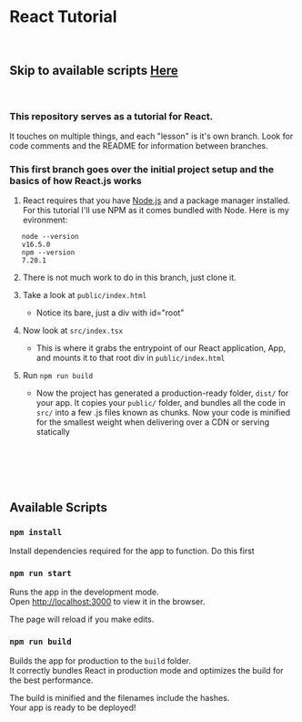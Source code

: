 # React Tutorial

<br/>

## Skip to available scripts [Here](#available-scripts)
<br/>

### This repository serves as a tutorial for React.
It touches on multiple things, and each "lesson" is it's own branch. Look for code comments and the README for information between branches.

### This first branch goes over the initial project setup and the basics of how React.js works

1. React requires that you have [Node.js](https://nodejs.org/en/) and a package manager installed. For this tutorial I'll use NPM as it comes bundled with Node. Here is my evironment:
 ```
    node --version
    v16.5.0
    npm --version
    7.20.1
 ```

2. There is not much work to do in this branch, just clone it.

3. Take a look at `public/index.html`
   - Notice its bare, just a div with id="root"

4. Now look at `src/index.tsx`
   - This is where it grabs the entrypoint of our React application, App, and mounts it to that root div in `public/index.html`

5. Run `npm run build`
   - Now the project has generated a production-ready folder, `dist/` for your app. It copies your `public/` folder, and bundles all the code in `src/` into a few .js files known as chunks. Now your code is minified for the smallest weight when delivering over a CDN or serving statically 

<br/>
<br/>
<br/>
<br/>

## Available Scripts

### `npm install`
Install dependencies required for the app to function. Do this first

### `npm run start`

Runs the app in the development mode.\
Open [http://localhost:3000](http://localhost:3000) to view it in the browser.

The page will reload if you make edits.

### `npm run build`

Builds the app for production to the `build` folder.\
It correctly bundles React in production mode and optimizes the build for the best performance.

The build is minified and the filenames include the hashes.\
Your app is ready to be deployed!
